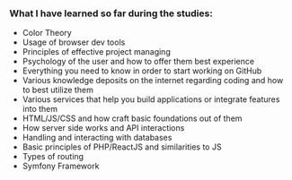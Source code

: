 ### What I have learned so far during the studies:

- Color Theory
- Usage of browser dev tools
- Principles of effective project managing
- Psychology of the user and how to offer them best experience
- Everything you need to know in order to start working on GitHub
- Various knowledge deposits on the internet regarding coding and how to best utilize them
- Various services that help you build applications or integrate features into them
- HTML/JS/CSS and how craft basic foundations out of them
- How server side works and API interactions
- Handling and interacting with databases
- Basic principles of PHP/ReactJS and similarities to JS
- Types of routing
- Symfony Framework